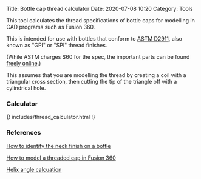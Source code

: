 Title: Bottle cap thread calculator
Date: 2020-07-08 10:20
Category: Tools

This tool calculates the thread specifications of bottle caps for modelling in CAD programs such as Fusion 360. 

This is intended for use with bottles that conform to [ASTM D2911](https://www.astm.org/Standards/D2911.htm),
also known as "GPI" or "SPI" thread finishes. 

(While ASTM charges $60 for the spec, the important parts can be found [freely online](https://www.sanleplastics.com/solution/plastic-bottle-cap-threads-specifications/).)

This assumes that you are modelling the thread by creating a coil with a triangular cross section, then
cutting the tip of the triangle off with a cylindrical hole. 

### Calculator

{! includes/thread_calculator.html !}

### References

[How to identify the neck finish on a bottle](https://www.mjspackaging.com/resources/training-technical-specs/neck-finish-information)

[How to model a threaded cap in Fusion 360](https://www.youtube.com/watch?v=-BS9KR-B9U4)

[Helix angle calcuation](https://www.premierformtools.co.uk/assets/pdf/DC18.pdf)

